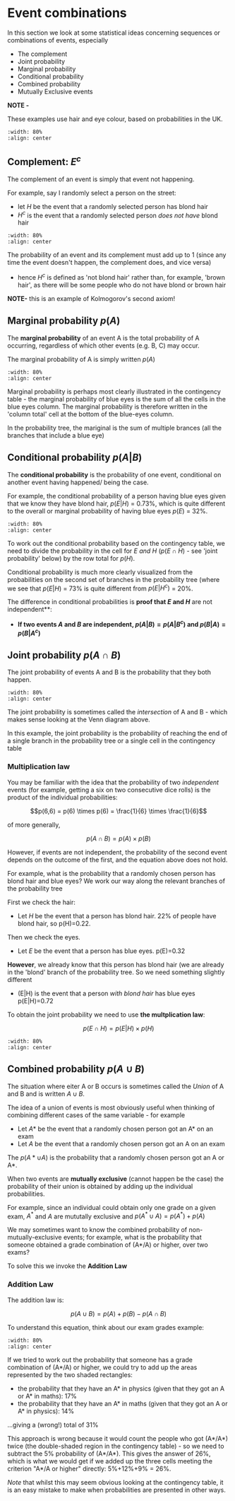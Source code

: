 # Event combinations

In this section we look at some statistical ideas concerning sequences or combinations of events, especially

* The complement
* Joint probability
* Marginal probability
* Conditional probability
* Combined probability
* Mutually Exclusive events

**NOTE -**

These examples use hair and eye colour, based on probabilities in the UK.

```{image} https://raw.githubusercontent.com/jillxoreilly/StatsCourseBook_2024/main/images/Chp9_prob_nb.png
:width: 80%
:align: center
```

## Complement: $E^c$

The complement of an event is simply that event not happening.

For example, say I randomly select a person on the street:

* let $H$ be the event that a randomly selected person has blond hair
* $H^c$ is the event that a randomly selected person *does not have* blond hair

```{image} https://raw.githubusercontent.com/jillxoreilly/StatsCourseBook_2024/main/images/Chp9_complement.png
:width: 80%
:align: center
```

The probability of an event and its complement must add up to 1 (since any time the event doesn't happen, the complement does, and vice versa)
* hence $H^c$ is defined as 'not blond hair' rather than, for example, 'brown hair', as there will be some people who do not have blond or brown hair

**NOTE-** this is an example of Kolmogorov's second axiom!


## Marginal probability $p(A)$

The **marginal probability** of an event A is the total probability of A occurring, regardless of which other events (e.g. B, C) may occur.

The marginal probability of A is simply written $p(A)$

```{image} https://raw.githubusercontent.com/jillxoreilly/StatsCourseBook_2024/main/images/Chp9_marginal.png
:width: 80%
:align: center
```

Marginal probability is perhaps most clearly illustrated in the contingency table - the marginal probability of blue eyes is the sum of all the cells in the blue eyes column. The marginal probability is therefore written in the 'column total' cell at the bottom of the blue-eyes column.

In the probability tree, the mariginal is the sum of multiple brances (all the branches that include a blue eye)

## Conditional probability $p(A|B)$

The **conditional probability** is the probability of one event, conditional on another event having happened/ being the case.

For example, the conditional probability of a person having blue eyes given that we know they have blond hair, $p(E|H)$ = 0.73%, which is quite different to the overall or marginal probability of having blue eyes $p(E)$ = 32%.

```{image} https://raw.githubusercontent.com/jillxoreilly/StatsCourseBook_2024/main/images/Chp9_conditional.png
:width: 80%
:align: center
```

To work out the conditional probability based on the contingency table, we need to divide the probability in the cell for $E$ *and* $H$ ($p(E \cap H)$ - see 'joint probability' below) by the row total for $p(H)$.

Conditional probability is much more clearly visualized from the probabilities on the second set of branches in the probability tree (where we see that $p(E|H)$ = 73% is quite different from $p(E|H^c)$ = 20%. 

The difference in conditional probabilities is **proof that $E$ and $H$** are not independent**:

* **If two events $A$ and $B$ are independent, $p(A|B) = p(A|B^c)$ and $p(B|A) = p(B|A^c)$**

## Joint probability $p(A \cap B)$

The joint probability of events A and B is the probability that they both happen.

```{image} https://raw.githubusercontent.com/jillxoreilly/StatsCourseBook_2024/main/images/Chp9_joint.png
:width: 80%
:align: center
```

The joint probability is sometimes called the *intersection* of A and B - which makes sense looking at the Venn diagram above.

In this example, the joint probability is the probability of reaching the end of a single branch in the probability tree or a single cell in the contingency table

### Multiplication law

You may be familiar with the idea that the probability of two *independent* events (for example, getting a six on two consecutive dice rolls) is the product of the individual probabilities:

$$p(6,6) = p(6) \times p(6) = \frac{1}{6} \times \frac{1}{6}$$

of more generally,


$$p(A \cap B) = p(A) \times p(B)$$

However, if events are not independent, the probability of the second event depends on the outcome of the first, and the equation above does not hold. 

For example, what is the probability that a randomly chosen person has blond hair and blue eyes? We work our way along the relevant branches of the probability tree

First we check the hair:

* Let *H* be the event that a person has blond hair. 22% of people have blond hair, so p(H)=0.22.

Then we check the eyes. 

* Let *E* be the event that a person has blue eyes. p(E)=0.32

**However**, we already know that this person has blond hair (we are already in the 'blond' branch of the probability tree. So we need something slightly different

* (E|H) is the event that a person *with blond hair* has blue eyes p(E|H)=0.72

To obtain the joint probability we need to use **the multplication law**:

$$p(E \cap H) = p(E|H) \times p(H)$$

```{image} https://raw.githubusercontent.com/jillxoreilly/StatsCourseBook_2024/main/images/Chp9_MultiplicationLaw.png
:width: 80%
:align: center
```


## Combined probability $p(A \cup B)$

The situation where eiter A or B occurs is sometimes called the *Union* of A and B and is written $A \cup B$.

The idea of a union of events is most obviously useful when thinking of combining different cases of the same variable - for example

* Let $A*$ be the event that a randomly chosen person got an A* on an exam
* Let $A$ be the event that a randomly chosen person got an A on an exam

The $p(A* \cup A)$ is the probability that a randomly chosen person got an A or A*.

When two events are **mutually exclusive** (cannot happen be the case) the probability of their union is obtained by adding up the individual probabilities.

For example, since an individual could obtain only one grade on a given exam, $A^*$ and $A$ are mututally exclusive and $p(A^* \cup A) = p(A^*) + p(A)$

We may sometimes want to know the combined probability of non-mutually-exclusive events; for example, what is the probability that someone obtained a grade combination of (A*/A) or higher, over two exams?

To solve this we invoke the **Addition Law**

### Addition Law

The addition law is:

$$p(A \cup B) = p(A) + p(B) - p(A \cap B)$$

To understand this equation, think about our exam grades example:

```{image} https://raw.githubusercontent.com/jillxoreilly/StatsCourseBook_2024/main/images/Chp9_ContingencyUnion.png
:width: 80%
:align: center
```

If we tried to work out the probability that someone has a grade combination of (A*/A) or higher, we could try to add up the areas represented by the two shaded rectangles:

* the probability that they have an A* in physics (given that they got an A or A* in maths): 17%
* the probability that they have an A* in maths (given that they got an A or A* in physics): 14%

...giving a (wrong!) total of 31%

This approach is wrong because it would count the people who got (A*/A*) twice (the double-shaded region in the contingency table) - so we need to subtract the 5% probability of (A*/A*). This gives the answer of 26%, which is what we would get if we added up the three cells meeting the criterion "A*/A or higher" directly: 5%+12%+9% = 26%.

*Note* that whilst this may seem obvious looking at the contingency table, it is an easy mistake to make when probabilities are presented in other ways.